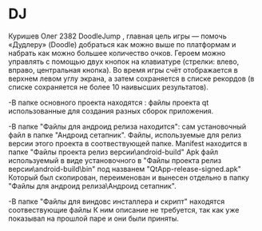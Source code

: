 # DJ

Куришев Олег 2382 DoodleJump , главная цель игры — помочь «Дудлеру» (Doodle) добраться как можно выше по платформам и набрать как можно большее количество очков. Героем можно управлять с помощью двух кнопок на клавиатуре (стрелки: влево, вправо, центральная кнопка). Во время игры счёт отображается в верхнем левом углу экрана, а затем сохраняется в списке рекордов (в списке сохраняется не более 10 наивысших результатов).

-В папке основного проекта находятся :
 	файлы проекта qt использованные для создания разных сборок приложения.

-В папке "Файлы для андроид релиза находится":
 	сам установочный файл в папке "Андроид сетапник".
	Файлы, используемые для релиз версии этого проекта в соотвествующей папке.
	Manifest находится в папке "Файлы проекта релиз версии\android-build"
	Apk файл используемый в виде установочного в "Файлы проекта релиз версии\android-build\bin" под названем "QtApp-release-signed.apk"
	Который был скопирован, переименован и вынесен отдельно в папку "Файлы для андроид релиза\Андроид сетапник".

-В папке "Файлы для виндовс инсталлера и скрипт" находятся соотвествующие файлы
	К ним описание не требуется, так как уже показывал на прошлой паре и они были приняты.
